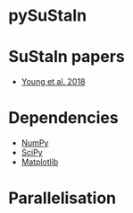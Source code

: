 pySuStaIn
============

SuStaIn papers
============
- [Young et al. 2018](https://doi.org/10.1038/s41467-018-05892-0)

Dependencies
============
- [NumPy](https://github.com/numpy/numpy)
- [SciPy](https://github.com/scipy/scipy)
- [Matplotlib](https://github.com/matplotlib/matplotlib)



Parallelisation
===============


